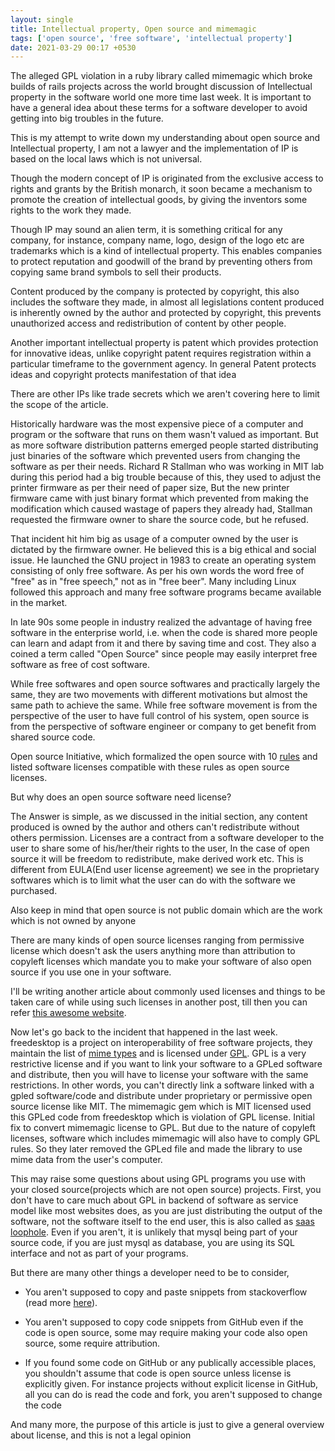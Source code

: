 ```yaml
---
layout: single
title: Intellectual property, Open source and mimemagic
tags: ['open source', 'free software', 'intellectual property']
date: 2021-03-29 00:17 +0530
---
```



The alleged GPL violation in a ruby library called mimemagic which broke builds of rails projects across the world brought discussion of Intellectual property in the software world one more time last week. It is important to have a general idea about these terms for a software developer to avoid getting into big troubles in the future.

This is my attempt to write down my understanding about open source and Intellectual property, I am not a lawyer and the implementation of IP is based on the local laws which is not universal.

Though the modern concept of IP is originated from the exclusive access to rights and grants by the British monarch, it soon became a mechanism to promote the creation of intellectual goods, by giving the inventors some rights to the work they made.

Though IP may sound an alien term, it is something critical for any company, for instance, company name, logo, design of the logo etc are trademarks which is a kind of intellectual property. This enables companies to protect reputation and goodwill of the brand by preventing others from copying same brand symbols to sell their products.

Content produced by the company is protected by copyright, this also includes the software they made, in almost all legislations content produced is inherently owned by the author and protected by copyright, this prevents unauthorized access and redistribution of content by other people.

Another important intellectual property is patent which provides protection for innovative ideas, unlike copyright patent requires registration within a particular timeframe to the government agency. In general Patent protects ideas and copyright protects manifestation of that idea

There are other IPs like trade secrets which we aren't covering here to limit the scope of the article.

Historically hardware was the most expensive piece of a computer and program or the software that runs on them wasn't valued as important. But as more software distribution patterns emerged people started distributing just binaries of the software which prevented users from changing the software as per their needs. Richard R Stallman who was working in MIT lab during this period had a big trouble because of this, they used to adjust the printer firmware as per their need of paper size, But the new printer firmware came with just binary format which prevented from making the modification which caused wastage of papers they already had, Stallman requested the firmware owner to share the source code, but he refused.

That incident hit him big as usage of a computer owned by the user is dictated by the firmware owner. He believed this is a big ethical and social issue. He launched the GNU project in 1983 to create an operating system consisting of only free software. As per his own words the word free of "free" as in "free speech," not as in "free beer". Many including Linux followed this approach and many free software programs became available in the market.

In late 90s some people in industry realized the advantage of having free software in the enterprise world, i.e. when the code is shared more people can learn and adapt from it and there by saving time and cost. They also a coined a term called "Open Source" since people may easily interpret free software as free of cost software.

While free softwares and open source softwares and practically largely the same, they are two movements with different motivations but almost the same path to achieve the same. While free software movement is from the perspective of the user to have full control of his system, open source is from the perspective of software engineer or company to get benefit from shared source code.

Open source Initiative, which formalized the open source with 10 [rules](https://opensource.org/osd) and listed software licenses compatible with these rules as open source licenses.

But why does an open source software need license?

The Answer is simple, as we discussed in the initial section, any content produced is owned by the author and others can't redistribute without others permission. Licenses are a contract from a software developer to  the user to share some of his/her/their rights to the user, In the case of open source it will be freedom to redistribute, make derived work etc. This is different from EULA(End user license agreement) we see in the proprietary softwares which is to limit what the user can do with the software we purchased.

Also keep in mind that open source is not public domain which are the work which is not owned by anyone

There are many kinds of open source licenses ranging from permissive license which doesn't ask the users anything more than attribution to copyleft licenses which mandate you to make your software of also open source if you use one in your software.

I'll be writing another article about commonly used licenses and things to be taken care of while using such licenses in another post, till then you can refer [this awesome website](https://tldrlegal.com/).

Now let's go back to the incident that happened in the last week. freedesktop is a project on interoperability of free software projects, they maintain the list of [mime types](https://developer.mozilla.org/en-US/docs/Web/HTTP/Basics_of_HTTP/MIME_types) and is licensed under [GPL](https://tldrlegal.com/license/gnu-general-public-license-v3-(gpl-3)). GPL is a very restrictive license and if you want to link your software to a GPLed software and distribute, then you will have to license your software with the same restrictions. In other words, you can't directly link a  software linked with a gpled software/code and distribute under proprietary or permissive open source license like MIT. The mimemagic gem which is MIT licensed used this GPLed code from freedesktop which is violation of GPL license. Initial fix to convert mimemagic license to GPL. But due to the nature of copyleft licenses, software which includes mimemagic will also have to comply GPL rules. So they later removed the GPLed file and made the library to use mime data from the user's computer.

This may raise some questions about using GPL programs you use with your closed source(projects which are not open source) projects. First, you don't have to care much about GPL in backend of software as service model like most websites does, as you are just distributing the output of the software, not the software itself to the end user, this is also called as [saas loophole](https://resources.whitesourcesoftware.com/blog-whitesource/the-saas-loophole-in-gpl-open-source-licenses). Even if you aren't, it is unlikely that mysql being part of your source code, if you are just mysql as database, you are using its SQL interface and not as part of your programs.

But there are many other things a developer need to be to consider,

- You aren't supposed to copy and paste snippets from stackoverflow (read more [here](https://meta.stackexchange.com/questions/12527/do-i-have-to-worry-about-copyright-issues-for-code-posted-on-stack-overflow)).

- You aren't supposed to copy code snippets from GitHub even if the code is open source, some may require making your code also open source, some require attribution.

- If you found some code on GitHub or any publically accessible places, you shouldn't assume that code is open source unless license is explicitly given. For instance projects without explicit license in GitHub, all you can do is read the code and fork, you aren't supposed to change the code

And many more, the purpose of this article is just to give a general overview about license, and this is not a legal opinion
